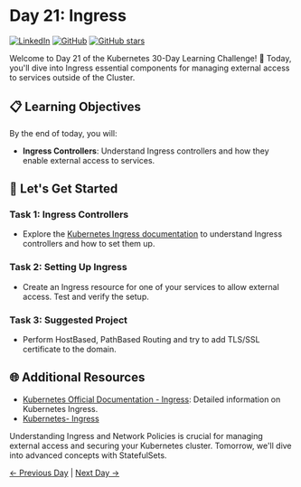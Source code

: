 # Day 21: Ingress
[![LinkedIn](https://img.shields.io/badge/Connect%20with%20me%20on-LinkedIn-blue.svg)](https://www.linkedin.com/in/aman-devops/)
[![GitHub](https://img.shields.io/github/stars/AmanPathak-DevOps.svg?style=social)](https://github.com/AmanPathak-DevOps)
[![GitHub stars](https://img.shields.io/github/stars/AmanPathak-DevOps/30DaysOfKubernetes)](https://github.com/AmanPathak-DevOps/30DaysOfKubernetes/stargazers)

Welcome to Day 21 of the Kubernetes 30-Day Learning Challenge! 🚀 Today, you'll dive into Ingress essential components for managing external access to services outside of the Cluster.

## 📋 Learning Objectives

By the end of today, you will:
- **Ingress Controllers**: Understand Ingress controllers and how they enable external access to services.

## 🚀 Let's Get Started

### Task 1: Ingress Controllers
- Explore the [Kubernetes Ingress documentation](https://kubernetes.io/docs/concepts/services-networking/ingress/) to understand Ingress controllers and how to set them up.

### Task 2: Setting Up Ingress
- Create an Ingress resource for one of your services to allow external access. Test and verify the setup.

### Task 3: Suggested Project
- Perform HostBased, PathBased Routing and try to add TLS/SSL certificate to the domain.

## 🌐 Additional Resources

- [Kubernetes Official Documentation - Ingress](https://kubernetes.io/docs/concepts/services-networking/ingress/): Detailed information on Kubernetes Ingress.
- [Kubernetes- Ingress](https://youtu.be/GhZi4DxaxxE?si=sDuGK70lmJWMNyaQ)

Understanding Ingress and Network Policies is crucial for managing external access and securing your Kubernetes cluster. Tomorrow, we'll dive into advanced concepts with StatefulSets.

[← Previous Day](../Day20/README.md) | [Next Day →](../Day22/README.md)